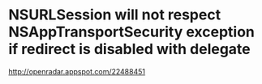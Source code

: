 # NSURLSession will not respect NSAppTransportSecurity exception if redirect is disabled with delegate

http://openradar.appspot.com/22488451